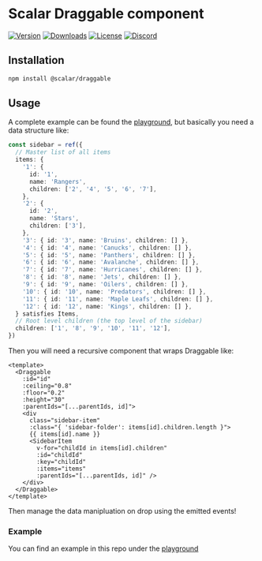 # Scalar Draggable component

[![Version](https://img.shields.io/npm/v/%40scalar/draggable)](https://www.npmjs.com/package/@scalar/draggable)
[![Downloads](https://img.shields.io/npm/dm/%40scalar/draggable)](https://www.npmjs.com/package/@scalar/draggable)
[![License](https://img.shields.io/npm/l/%40scalar%2Fdraggable)](https://www.npmjs.com/package/@scalar/draggable)
[![Discord](https://img.shields.io/discord/1135330207960678410?style=flat&color=5865F2)](https://discord.gg/8HeZcRGPFS)

## Installation

```bash
npm install @scalar/draggable
```

## Usage

A complete example can be found the [playground](https://github.com/scalar/scalar/packages/draggable/playground), but basically you need a data structure like:

```ts
const sidebar = ref({
  // Master list of all items
  items: {
    '1': {
      id: '1',
      name: 'Rangers',
      children: ['2', '4', '5', '6', '7'],
    },
    '2': {
      id: '2',
      name: 'Stars',
      children: ['3'],
    },
    '3': { id: '3', name: 'Bruins', children: [] },
    '4': { id: '4', name: 'Canucks', children: [] },
    '5': { id: '5', name: 'Panthers', children: [] },
    '6': { id: '6', name: 'Avalanche', children: [] },
    '7': { id: '7', name: 'Hurricanes', children: [] },
    '8': { id: '8', name: 'Jets', children: [] },
    '9': { id: '9', name: 'Oilers', children: [] },
    '10': { id: '10', name: 'Predators', children: [] },
    '11': { id: '11', name: 'Maple Leafs', children: [] },
    '12': { id: '12', name: 'Kings', children: [] },
  } satisfies Items,
  // Root level children (the top level of the sidebar)
  children: ['1', '8', '9', '10', '11', '12'],
})
```

Then you will need a recursive component that wraps Draggable like:

```vue
<template>
  <Draggable
    :id="id"
    :ceiling="0.8"
    :floor="0.2"
    :height="30"
    :parentIds="[...parentIds, id]">
    <div
      class="sidebar-item"
      :class="{ 'sidebar-folder': items[id].children.length }">
      {{ items[id].name }}
      <SidebarItem
        v-for="childId in items[id].children"
        :id="childId"
        :key="childId"
        :items="items"
        :parentIds="[...parentIds, id]" />
    </div>
  </Draggable>
</template>
```

Then manage the data manipluation on drop using the emitted events!

### Example

You can find an example in this repo under the [playground](https://github.com/scalar/scalar/packages/draggable/playground)
